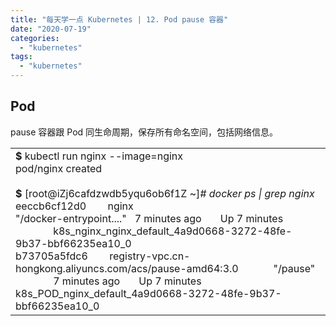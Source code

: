 ```yaml
---
title: "每天学一点 Kubernetes | 12. Pod pause 容器"
date: "2020-07-19"
categories: 
  - "kubernetes"
tags: 
  - "kubernetes"
---
```


## Pod

pause 容器跟 Pod 同生命周期，保存所有命名空间，包括网络信息。

<table class=""><tbody><tr><td><strong>$</strong> kubectl run nginx --image=nginx<br>pod/nginx created<br><strong><br></strong><strong>$</strong> [root@iZj6cafdzwdb5yqu6ob6f1Z ~]<em># docker ps | grep nginx</em><br>eeccb6cf12d0&nbsp; &nbsp; &nbsp; &nbsp; nginx &nbsp; &nbsp; &nbsp; &nbsp; &nbsp; &nbsp; &nbsp; &nbsp; &nbsp; &nbsp; &nbsp; &nbsp; &nbsp; &nbsp; &nbsp; &nbsp; &nbsp; &nbsp; &nbsp; &nbsp; &nbsp; &nbsp; &nbsp; &nbsp; &nbsp; &nbsp; &nbsp; &nbsp; &nbsp; &nbsp; &nbsp; &nbsp; "/docker-entrypoint...." &nbsp; 7 minutes ago &nbsp; &nbsp; &nbsp; Up 7 minutes&nbsp; &nbsp; &nbsp; &nbsp; &nbsp; &nbsp; &nbsp; &nbsp; &nbsp; &nbsp; &nbsp; &nbsp; &nbsp; &nbsp; k8s_nginx_nginx_default_4a9d0668-3272-48fe-9b37-bbf66235ea10_0<br>b73705a5fdc6&nbsp; &nbsp; &nbsp; &nbsp; registry-vpc.cn-hongkong.aliyuncs.com/acs/pause-amd64:3.0 &nbsp; &nbsp; &nbsp; &nbsp; &nbsp; &nbsp; "/pause" &nbsp; &nbsp; &nbsp; &nbsp; &nbsp; &nbsp; &nbsp; &nbsp; 7 minutes ago &nbsp; &nbsp; &nbsp; Up 7 minutes&nbsp; &nbsp; &nbsp; &nbsp; &nbsp; &nbsp; &nbsp; &nbsp; &nbsp; &nbsp; &nbsp; &nbsp; &nbsp; &nbsp; k8s_POD_nginx_default_4a9d0668-3272-48fe-9b37-bbf66235ea10_0</td></tr></tbody></table>
